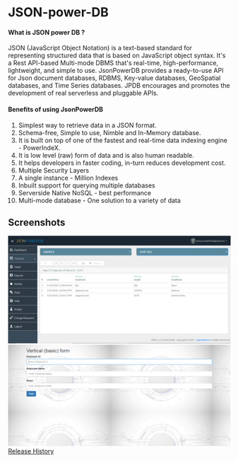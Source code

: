 # JSON-power-DB
#### What is JSON power DB ?
JSON (JavaScript Object Notation) is a text-based standard for representing structured data that is based on JavaScript object syntax. It's a Rest API-based Multi-mode DBMS that's real-time, high-performance, lightweight, and simple to use. JsonPowerDB provides a ready-to-use API for Json document databases, RDBMS, Key-value databases, GeoSpatial databases, and Time Series databases. JPDB encourages and promotes the development of real serverless and pluggable APIs.
#### Benefits of using JsonPowerDB
1.  Simplest way to retrieve data in a JSON format.
2.  Schema-free, Simple to use, Nimble and In-Memory database.
3.  It is built on top of one of the fastest and real-time data indexing engine - PowerIndeX.
4.  It is low level (raw) form of data and is also human readable.
5.  It helps developers in faster coding, in-turn reduces development cost.
6. Multiple Security Layers
7. A single instance - Million Indexes
8. Inbuilt support for querying multiple databases
9. Serverside Native NoSQL - best performance
10. Multi-mode database - One solution to a variety of data

## Screenshots
![](https://github.com/SarthakSinha03/JSON-power-DB/blob/main/P2.PNG)
![](https://github.com/SarthakSinha03/JSON-power-DB/blob/main/p3.PNG)
[Release History](https://github.com/SarthakSinha03/JSON-HTML-code)
